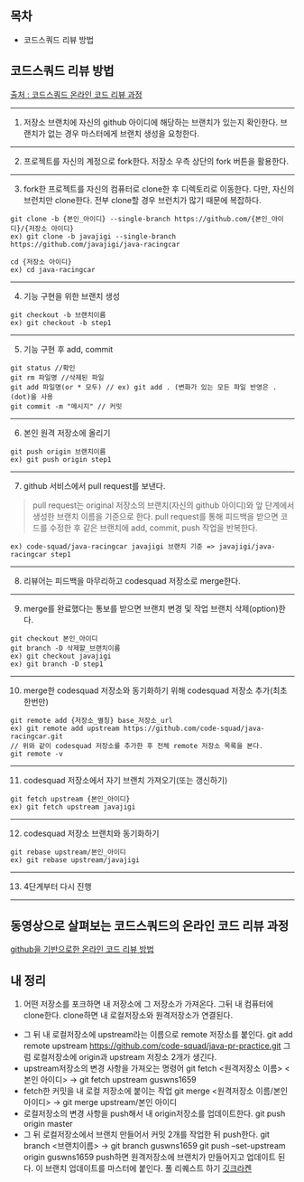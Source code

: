 ## 목차
- 코드스쿼드 리뷰 방법

## 코드스쿼드 리뷰 방법
[출처 : 코드스쿼드 온라인 코드 리뷰 과정](https://github.com/code-squad/codesquad-docs/blob/master/codereview/README.md)

----
1. 저장소 브랜치에 자신의 github 아이디에 해당하는 브랜치가 있는지 확인한다. 브랜치가 없는 경우 마스터에게 브랜치 생성을 요청한다.
----
2. 프로젝트를 자신의 계정으로 fork한다. 저장소 우측 상단의 fork 버튼을 활용한다.

----
3. fork한 프로젝트를 자신의 컴퓨터로 clone한 후 디렉토리로 이동한다. 다만, 자신의 브런치만 clone한다. 전부 clone할 경우 브런치가 많기 때문에 복잡하다.

```
git clone -b {본인_아이디} --single-branch https://github.com/{본인_아이디}/{저장소 아이디}
ex) git clone -b javajigi --single-branch https://github.com/javajigi/java-racingcar
```

```
cd {저장소 아이디}
ex) cd java-racingcar
```

----
4. 기능 구현을 위한 브랜치 생성

```
git checkout -b 브랜치이름
ex) git checkout -b step1
```
----
5. 기능 구현 후 add, commit

```
git status //확인
git rm 파일명 //삭제된 파일
git add 파일명(or * 모두) // ex) git add . (변화가 있는 모든 파일 반영은 .(dot)을 사용
git commit -m "메시지" // 커밋
```

----
6. 본인 원격 저장소에 올리기

```
git push origin 브랜치이름
ex) git push origin step1
```

----
7.  github 서비스에서 pull request를 보낸다.
> pull request는 original 저장소의 브랜치(자신의 github 아이디)와 앞 단계에서 생성한 브랜치 이름을 기준으로 한다.
> pull request를 통해 피드백을 받으면 코드를 수정한 후 같은 브랜치에 add, commit, push 작업을 반복한다.
```
ex) code-squad/java-racingcar javajigi 브랜치 기준 => javajigi/java-racingcar step1
```

----
8. 리뷰어는 피드백을 마무리하고 codesquad 저장소로 merge한다.

----
9. merge를 완료했다는 통보를 받으면 브랜치 변경 및 작업 브랜치 삭제(option)한다.
```
git checkout 본인_아이디
git branch -D 삭제할_브랜치이름
ex) git checkout javajigi
ex) git branch -D step1
```

----
10. merge한 codesquad 저장소와 동기화하기 위해 codesquad 저장소 추가(최초 한번만)
```
git remote add {저장소_별칭} base_저장소_url
ex) git remote add upstream https://github.com/code-squad/java-racingcar.git
// 위와 같이 codesquad 저장소를 추가한 후 전체 remote 저장소 목록을 본다.
git remote -v
```

----
11. codesquad 저장소에서 자기 브랜치 가져오기(또는 갱신하기)
```
git fetch upstream {본인_아이디}
ex) git fetch upstream javajigi
```

----
12. codesquad 저장소 브랜치와 동기화하기
```
git rebase upstream/본인_아이디
ex) git rebase upstream/javajigi
```

----
13. 4단계부터 다시 진행

----
## 동영상으로 살펴보는 코드스쿼드의 온라인 코드 리뷰 과정
[github을 기반으로한 온라인 코드 리뷰 방법](https://youtu.be/a5c9ku-_fok)

## 내 정리

1. 어떤 저장소를 포크하면 내 저장소에 그 저장소가 가져온다. 그뒤 내 컴퓨터에 clone한다. clone하면 내 로컬저장소와 원격저장소가 연결된다.
- 그 뒤 내 로컬저장소에 upstream라는 이름으로 remote 저장소를 붙인다.
git add remote upstream https://github.com/code-squad/java-pr-practice.git
그럼 로컬저장소에 origin과 upstream 저장소 2개가 생긴다.
- upstream저장소의 변경 사항을 가져오는 명령어
git fetch <원격저장소 이름> <본인 아이디> → git fetch upstream guswns1659
- fetch한 커밋을 내 로컬 저장소에 붙이는 작업
git merge <원격저장소 이름/본인 아이디> → git merge upstream/본인 아이디
- 로컬저장소의 변경 사항을 push해서 내 origin저장소를 업데이트한다.
git push origin master
- 그 뒤 로컬저장소에서 브랜치 만들어서 커밋 2개를 작업한 뒤 push한다.
git branch <브랜치이름> → git branch guswns1659
git push –set-upstream origin guswns1659
push하면 원격저장소에 브랜치가 만들어지고 업데이트 된다. 이 브랜치 업데이트를 마스터에 붙인다. 풀 리퀘스트 하기
[깃크라켄](https://www.gitkraken.com/)